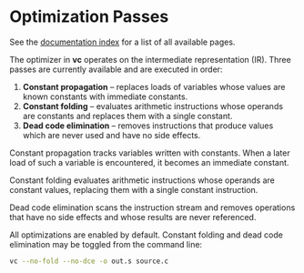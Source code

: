 # Optimization Passes

See the [documentation index](index.md) for a list of all available pages.

The optimizer in **vc** operates on the intermediate representation (IR).
Three passes are currently available and are executed in order:
1. **Constant propagation** – replaces loads of variables whose values are
   known constants with immediate constants.
2. **Constant folding** – evaluates arithmetic instructions whose operands are
   constants and replaces them with a single constant.
3. **Dead code elimination** – removes instructions that produce values which
   are never used and have no side effects.

Constant propagation tracks variables written with constants. When a later
load of such a variable is encountered, it becomes an immediate constant.

Constant folding evaluates arithmetic instructions whose operands are constant
values, replacing them with a single constant instruction.

Dead code elimination scans the instruction stream and removes operations that
have no side effects and whose results are never referenced.

All optimizations are enabled by default. Constant folding and dead code
elimination may be toggled from the
command line:

```sh
vc --no-fold --no-dce -o out.s source.c
```
